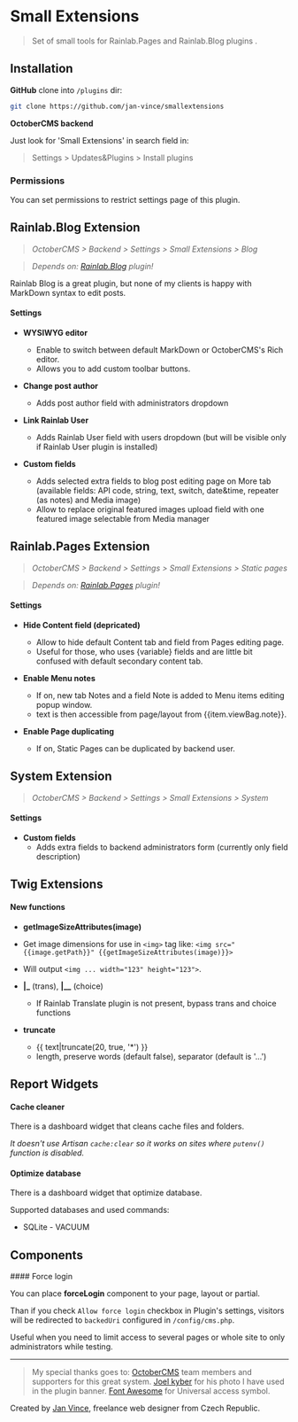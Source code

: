 # Small Extensions
> Set of small tools for Rainlab.Pages and Rainlab.Blog plugins .


## Installation

**GitHub** clone into `/plugins` dir:

```sh
git clone https://github.com/jan-vince/smallextensions
```

**OctoberCMS backend**

Just look for 'Small Extensions' in search field in:
> Settings > Updates&Plugins > Install plugins

### Permissions

You can set permissions to restrict settings page of this plugin.


## Rainlab.Blog Extension

> *OctoberCMS > Backend > Settings > Small Extensions > Blog*

> *Depends on: [Rainlab.Blog](https://octobercms.com/plugin/rainlab-blog) plugin!*


Rainlab Blog is a great plugin, but none of my clients is happy with MarkDown syntax to edit posts.


#### Settings

* **WYSIWYG editor**

    * Enable to switch between default MarkDown or OctoberCMS's Rich editor.
    * Allows you to add custom toolbar buttons.

* **Change post author**
    * Adds post author field with administrators dropdown

* **Link Rainlab User**
    * Adds Rainlab User field with users dropdown (but will be visible only if Rainlab User plugin is installed)

* **Custom fields**
    * Adds selected extra fields to blog post editing page on More tab (available fields: API code, string, text, switch, date&time, repeater (as notes) and Media image)
    * Allow to replace original featured images upload field with one featured image selectable from Media manager


## Rainlab.Pages Extension

> *OctoberCMS > Backend > Settings > Small Extensions > Static pages*

> *Depends on: [Rainlab.Pages](https://octobercms.com/index.php/plugin/rainlab-pages) plugin!*


#### Settings

* **Hide Content field (depricated)**

    * Allow to hide default Content tab and field from Pages editing page.
    * Useful for those, who uses {variable} fields and are little bit confused with default secondary content tab.

* **Enable Menu notes**

    * If on, new tab Notes and a field Note is added to Menu items editing popup window.
    * text is then accessible from page/layout from {{item.viewBag.note}}.

* **Enable Page duplicating**

    * If on, Static Pages can be duplicated by backend user.

## System Extension

> *OctoberCMS > Backend > Settings > Small Extensions > System*

#### Settings

* **Custom fields**
    * Adds extra fields to backend administrators form (currently only field description)


## Twig Extensions

#### New functions

* **getImageSizeAttributes(image)**
 * Get image dimensions for use in ````<img>```` tag like: ````<img src="{{image.getPath}}" {{getImageSizeAttributes(image)}}>````
 * Will output ````<img ... width="123" height="123">````.

* **|_** (trans), **|__** (choice)
  * If Rainlab Translate plugin is not present, bypass trans and choice functions

* **truncate**
  * {{ text|truncate(20, true, '*') }}
  * length, preserve words (default false), separator (default is '...')

## Report Widgets

#### Cache cleaner

There is a dashboard widget that cleans cache files and folders.

*It doesn't use Artisan ````cache:clear```` so it works on sites where ````putenv()```` function is disabled.*

#### Optimize database

There is a dashboard widget that optimize database.

Supported databases and used commands:

* SQLite - VACUUM


## Components

#### Force login

You can place **forceLogin** component to your page, layout or partial.

Than if you check ````Allow force login```` checkbox in Plugin's settings, visitors will be redirected to ````backedUri```` configured in ````/config/cms.php````.

Useful when you need to limit access to several pages or whole site to only administrators while testing.


----
> My special thanks goes to:
> [OctoberCMS](http://www.octobercms.com) team members and supporters for this great system.
> [Joel kyber](https://unsplash.com/@jtkyber1) for his photo I have used in the plugin banner.
> [Font Awesome](http://www.fontawesome.io) for Universal access symbol.


Created by [Jan Vince](http://www.vince.cz), freelance web designer from Czech Republic.
